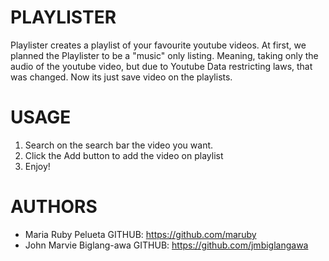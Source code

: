 # PLAYLISTER

Playlister creates a playlist of your favourite youtube videos. At first, we planned the Playlister to be a "music" only listing. Meaning, taking only the audio of the youtube video, but due to Youtube Data restricting laws, that was changed. Now its just save video on the playlists.

# USAGE

1. Search on the search bar the video you want.
2. Click the Add button to add the video on playlist
3. Enjoy!

# AUTHORS
* Maria Ruby Pelueta GITHUB: https://github.com/maruby
* John Marvie Biglang-awa GITHUB: https://github.com/jmbiglangawa